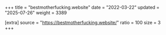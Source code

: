 +++
title = "bestmotherfucking.website"
date = "2022-03-22"
updated = "2025-07-26"
weight = 3389

[extra]
source = "https://bestmotherfucking.website/"
ratio = 100
size = 3
+++
